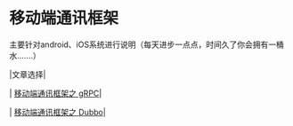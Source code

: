 # 移动端通讯框架

主要针对android、iOS系统进行说明（每天进步一点点，时间久了你会拥有一桶水.......）

|文章选择|

| [移动端通讯框架之  gRPC](/content：gRPC.md)|

| [移动端通讯框架之  Dubbo](/content：Dubbo.md)|

